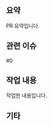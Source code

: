 ## 요약
PR 요약입니다.

## 관련 이슈 <!-- 여러 개 태그 가능합니다 -->
#0

## 작업 내용
작업한 내용입니다.

## 기타
<!-- 남기고 싶은 말이 있으면 적어주세요 -->
